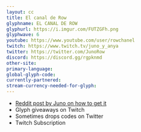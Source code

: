 ```yaml
---
layout: cc
title: El canal de Row
glyphname: EL CANAL DE ROW
glyphurl: https://i.imgur.com/FUTZGFh.png
glyphwave: 6
youtube: https://www.youtube.com/user/rowchanel
twitch: https://www.twitch.tv/juno_y_anya
twitter: https://twitter.com/JunoRow
discord: https://discord.gg/rgpknmd
other-site: 
primary-language: 
global-glyph-code: 
currently-partnered: 
stream-currency-needed-for-glyph: 
---
```

* [Reddit post by Juno on how to get it](https://www.reddit.com/r/Warframe/comments/7uzraa/how_to_get_junos_glyph/)
* Glyph giveaways on Twitch
* Sometimes drops codes on Twitter
* Twitch Subscription
